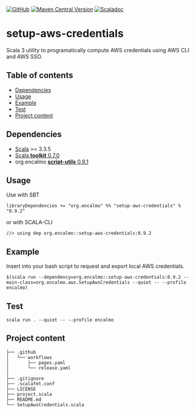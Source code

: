 <a href="https://github.com/encalmo/setup-aws-credentials">![GitHub](https://img.shields.io/badge/github-%23121011.svg?style=for-the-badge&logo=github&logoColor=white)</a> <a href="https://central.sonatype.com/artifact/org.encalmo/setup-aws-credentials_3" target="_blank">![Maven Central Version](https://img.shields.io/maven-central/v/org.encalmo/setup-aws-credentials_3?style=for-the-badge)</a> <a href="https://encalmo.github.io/setup-aws-credentials/scaladoc/org/encalmo/aws.html" target="_blank"><img alt="Scaladoc" src="https://img.shields.io/badge/docs-scaladoc-red?style=for-the-badge"></a>

# setup-aws-credentials

Scala 3 utility to programatically compute AWS credentials using AWS CLI and AWS SSO. 

## Table of contents

- [Dependencies](#dependencies)
- [Usage](#usage)
- [Example](#example)
- [Test](#test)
- [Project content](#project-content)

## Dependencies

   - [Scala](https://www.scala-lang.org) >= 3.3.5
   - [Scala **toolkit** 0.7.0](https://github.com/scala/toolkit)
   - org.encalmo [**script-utils** 0.9.1](https://central.sonatype.com/artifact/org.encalmo/script-utils_3)

## Usage

Use with SBT

    libraryDependencies += "org.encalmo" %% "setup-aws-credentials" % "0.9.2"

or with SCALA-CLI

    //> using dep org.encalmo::setup-aws-credentials:0.9.2

## Example

Insert into your bash script to request and export local AWS credentials.

```
$(scala run --dependency=org.encalmo::setup-aws-credentials:0.9.2 --main-class=org.encalmo.aws.SetupAwsCredentials --quiet -- --profile encalmo)
```

## Test

```
scala run . --quiet -- --profile encalmo
```


## Project content

```
├── .github
│   └── workflows
│       ├── pages.yaml
│       └── release.yaml
│
├── .gitignore
├── .scalafmt.conf
├── LICENSE
├── project.scala
├── README.md
└── SetupAwsCredentials.scala
```

